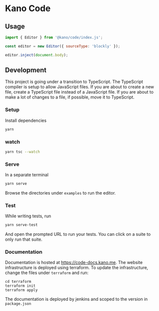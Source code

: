 # Kano Code

## Usage

```js
import { Editor } from '@kano/code/index.js';

const editor = new Editor({ sourceType: 'blockly' });

editor.inject(document.body);

```

## Development

This project is going under a transition to TypeScript. The TypeScript compiler is setup to allow JavaScript files.
If you are about to create a new file, create a TypeScript file instead of a JavaScript file. If you are about to make a lot of changes to a file, if possible, move it to TypeScript.

### Setup

Install dependencies

```sh
yarn
```

### watch

```sh
yarn tsc --watch
```

### Serve

In a separate terminal

```sh
yarn serve
```

Browse the directories under `examples` to run the editor.

### Test

While writing tests, run

```sh
yarn serve-test
```

And open the prompted URL to run your tests. You can click on a suite to only run that suite.

### Documentation

Documentation is hosted at https://code-docs.kano.me. The website infrastructure is deployed using terraform. To update the infrastructure, change the files under `terraform` and run:

```
cd terraform
terraform init
terraform apply
```

The documentation is deployed by jenkins and scoped to the version in `package.json`
